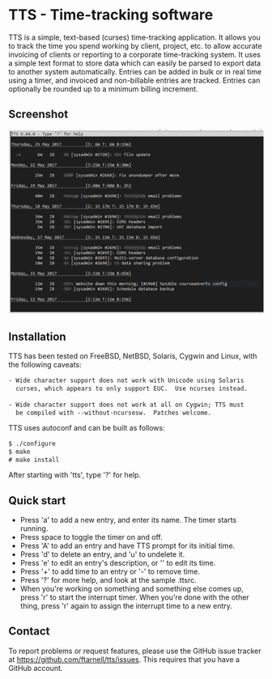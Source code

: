 TTS - Time-tracking software
============================

TTS is a simple, text-based (curses) time-tracking application.  It allows you
to track the time you spend working by client, project, etc. to allow accurate
invoicing of clients or reporting to a corporate time-tracking system.  It
uses a simple text format to store data which can easily be parsed to export
data to another system automatically.  Entries can be added in bulk or in real
time using a timer, and invoiced and non-billable entries are tracked.
Entries can optionally be rounded up to a minimum billing increment.

Screenshot
----------

![A screenshot of TTS in use](screenshot.png)

Installation
------------

TTS has been tested on FreeBSD, NetBSD, Solaris, Cygwin and Linux, with the
following caveats:

	- Wide character support does not work with Unicode using Solaris
	  curses, which appears to only support EUC.  Use ncurses instead.

	- Wide character support does not work at all on Cygwin; TTS must
	  be compiled with --without-ncursesw.  Patches welcome.

TTS uses autoconf and can be built as follows:

	$ ./configure
	$ make
	# make install

After starting with 'tts', type '?' for help.

Quick start
-----------

* Press 'a' to add a new entry, and enter its name.  The timer starts running.
* Press space to toggle the timer on and off.
* Press 'A' to add an entry and have TTS prompt for its initial time.
* Press 'd' to delete an entry, and 'u' to undelete it.
* Press 'e' to edit an entry's description, or '\' to edit its time.
* Press '+' to add time to an entry or '-' to remove time.
* Press '?' for more help, and look at the sample .ttsrc.
* When you're working on something and something else comes up, press 'r' to
  start the interrupt timer.  When you're done with the other thing, press 'r'
  again to assign the interrupt time to a new entry.

Contact
-------

To report problems or request features, please use the GitHub issue tracker at
<https://github.com/ftarnell/tts/issues>.  This requires that you have a GitHub
account.
